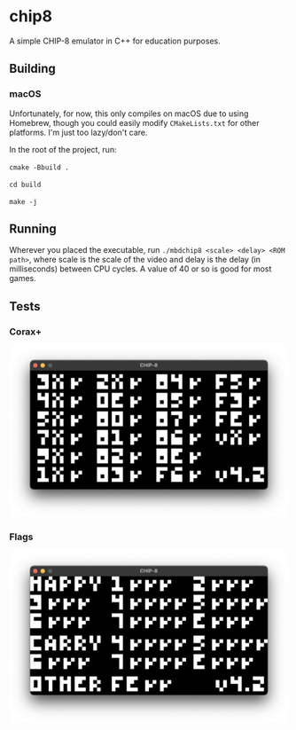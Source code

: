 # chip8
A simple CHIP-8 emulator in C++ for education purposes.

## Building

### macOS
Unfortunately, for now, this only compiles on macOS due to using Homebrew, though you could easily modify `CMakeLists.txt` for other platforms. I'm just too lazy/don't care.

In the root of the project, run:

`cmake -Bbuild .`

`cd build`

`make -j`

## Running
Wherever you placed the executable, run `./mbdchip8 <scale> <delay> <ROM path>`, where scale is the scale of the video and delay is the delay (in milliseconds) between CPU cycles. A value of 40 or so is good for most games.

## Tests

### Corax+
![Corax](./img/corax.png)

### Flags
![Flags](./img/flags.png)
